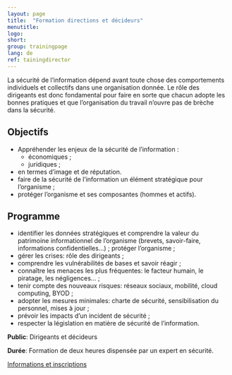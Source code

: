 ```yaml
---
layout: page
title:  "Formation directions et décideurs"
menutitle:
logo:
short:
group: trainingpage
lang: de
ref: tainingdirector
---
```

La sécurité de l’information dépend avant toute chose des comportements individuels et collectifs dans une organisation donnée. Le rôle des dirigeants est donc fondamental pour faire en sorte que chacun adopte les bonnes pratiques et que l’organisation du travail n’ouvre pas de brèche dans la sécurité.

## Objectifs

* Appréhender les enjeux de la sécurité de l’information :
  * économiques ;
  * juridiques ;
* en termes d’image et de réputation.
* faire de la sécurité de l’information un élément stratégique pour l’organisme ;
* protéger l’organisme et ses composantes (hommes et actifs).

## Programme

* identifier les données stratégiques et comprendre la valeur du patrimoine informationnel de l’organisme (brevets, savoir-faire, informations confidentielles…) ;
protéger l’organisme ;
* gérer les crises: rôle des dirigeants ;
* comprendre les vulnérabilités de bases et savoir réagir ;
* connaître les menaces les plus fréquentes: le facteur humain, le piratage, les négligences… ;
* tenir compte des nouveaux risques: réseaux sociaux, mobilité, cloud computing, BYOD ;
* adopter les mesures minimales: charte de sécurité, sensibilisation du personnel, mises à jour ;
* prévoir les impacts d’un incident de sécurité ;
* respecter la législation en matière de sécurité de l’information.

**Public**: Dirigeants et décideurs

**Durée**: Formation de deux heures dispensée par un expert en sécurité.


[Informations et inscriptions](mailto:services@cases.lu?subject=Formation%20CASES)
